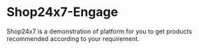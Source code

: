 # Shop24x7-Engage
Shop24x7 is a demonstration of platform for you to get products recommended according to your requirement.
